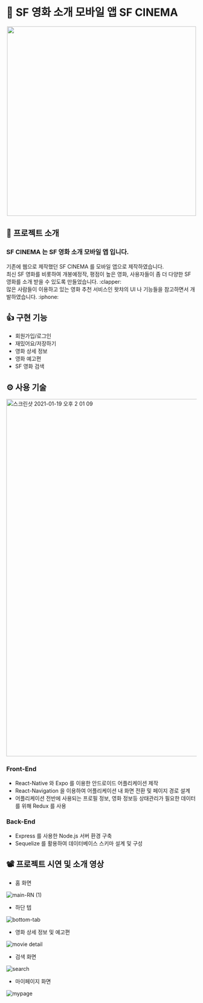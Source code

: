# :iphone: SF 영화 소개 모바일 앱 SF CINEMA

<p align="center" >
  <img src="https://user-images.githubusercontent.com/58875822/96440577-23f06d00-1243-11eb-9e11-96b5ff96b861.png" width="500px"/>
</p>

## 📌 프로젝트 소개

### <p>SF CINEMA 는 SF 영화 소개 모바일 앱 입니다.</p>

<div>기존에 웹으로 제작했던 SF CINEMA 를 모바일 앱으로 제작하였습니다.</div>
<div>최신 SF 영화를 비롯하여 개봉예정작, 평점이 높은 영화, 사용자들이 좀 더 다양한 SF 영화를 소개 받을 수 있도록 만들었습니다. :clapper:</div>
<div>많은 사람들이 이용하고 있는 영화 추천 서비스인 왓챠의 UI 나 기능들을 참고하면서 개발하였습니다. :iphone:</div>

## 👍 구현 기능

- 회원가입/로그인
- 재밌어요/저장하기
- 영화 상세 정보
- 영화 예고편
- SF 영화 검색

## ⚙ 사용 기술

<img width="943" alt="스크린샷 2021-01-19 오후 2 01 09" src="https://user-images.githubusercontent.com/58875822/104989990-fd6ae980-5a5e-11eb-802b-de684638ac3c.png">

### Front-End

- React-Native 와 Expo 를 이용한 안드로이드 어플리케이션 제작
- React-Navigation 을 이용하여 어플리케이션 내 화면 전환 및 페이지 경로 설계
- 어플리케이션 전반에 사용되는 프로필 정보, 영화 정보등 상태관리가 필요한 데이터를 위해 Redux 를 사용

### Back-End

- Express 를 사용한 Node.js 서버 환경 구축
- Sequelize 를 활용하여 데이터베이스 스키마 설계 및 구성

## 📽 프로젝트 시연 및 소개 영상

- 홈 화면

![main-RN (1)](https://user-images.githubusercontent.com/58875822/105136490-11811a80-5b35-11eb-833e-dd16d7edeb70.gif)

- 하단 텝

![bottom-tab](https://user-images.githubusercontent.com/58875822/105137108-2316f200-5b36-11eb-95df-03f34a6db45d.gif)

- 영화 상세 정보 및 예고편

![movie detail](https://user-images.githubusercontent.com/58875822/105139477-b867b580-5b39-11eb-84ee-aa7785751604.gif)

- 검색 화면

![search](https://user-images.githubusercontent.com/58875822/105138470-46db3780-5b38-11eb-8a32-5b7ab3c377b0.gif)

- 마이페이지 화면

![mypage](https://user-images.githubusercontent.com/58875822/105139170-48f1c600-5b39-11eb-9e42-1aeba10d8ce7.gif)
